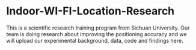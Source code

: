# Indoor-WI-FI-Location-Research
This is a scientific research training program from Sichuan University. Our team is doing research about improving the positioning accuracy and we will upload our experimental background, data, code and findings here.
